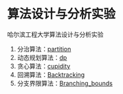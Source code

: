 # 算法设计与分析实验

哈尔滨工程大学算法设计与分析实验

1. 分治算法：[partition](https://github.com/lxuegod/DAA/tree/master/Backtracking)
2. 动态规划算法：[dp](https://github.com/lxuegod/DAA/tree/master/dp)
3. 贪心算法：[cupidity](https://github.com/lxuegod/DAA/tree/master/cupidity)
4. 回溯算法：[Backtracking](https://github.com/lxuegod/DAA/tree/master/Backtracking)
5. 分支界限算法：[Branching_bounds](https://github.com/lxuegod/DAA/tree/master/Branching%20bounds)